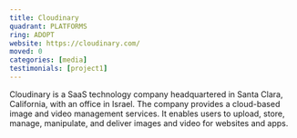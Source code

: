 ```yaml
---
title: Cloudinary
quadrant: PLATFORMS
ring: ADOPT
website: https://cloudinary.com/
moved: 0
categories: [media]
testimonials: [project1]
---
```


Cloudinary is a SaaS technology company headquartered in Santa Clara, California, with an office in Israel. The company provides a cloud-based image and video management services. It enables users to upload, store, manage, manipulate, and deliver images and video for websites and apps.
